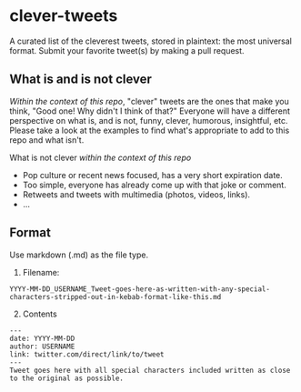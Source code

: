 # clever-tweets
A curated list of the cleverest tweets, stored in plaintext: the most universal format. Submit your favorite tweet(s) by making a pull request.

## What is and is not clever

*Within the context of this repo*, "clever" tweets are the ones that make you think, "Good one! Why didn't I think of that?" Everyone will have a different perspective on what is, and is not, funny, clever, humorous, insightful, etc. Please take a look at the examples to find what's appropriate to add to this repo and what isn't.

What is not clever *within the context of this repo*
- Pop culture or recent news focused, has a very short expiration date.
- Too simple, everyone has already come up with that joke or comment.
- Retweets and tweets with multimedia (photos, videos, links). 
- ...


## Format

Use markdown (.md) as the file type.

1. Filename: 

```
YYYY-MM-DD_USERNAME_Tweet-goes-here-as-written-with-any-special-characters-stripped-out-in-kebab-format-like-this.md
```


2. Contents

```
---
date: YYYY-MM-DD
author: USERNAME
link: twitter.com/direct/link/to/tweet
---
Tweet goes here with all special characters included written as close to the original as possible. 
```
